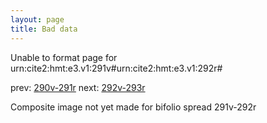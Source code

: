 ```yaml
---
layout: page
title: Bad data
---
```


Unable to format page for urn:cite2:hmt:e3.v1:291v#urn:cite2:hmt:e3.v1:292r#

prev: [290v-291r](../290v-291r/) next: [292v-293r](../292v-293r/)

Composite image not yet made for bifolio spread 291v-292r

